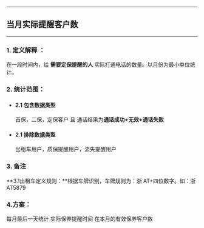 
---

## 当月实际提醒客户数

---

### 1. 定义解释 ：

在一段时间内，给 **需要定保提醒的人** 实际打通电话的数量。以月份为最小单位统计。

### 2. 统计范围：

* #### 2.1 包含数据类型

    首保，二保，定保客户 且 通话结果为**通话成功+无效+通话失败**
* #### 2.1 排除数据类型

    出租车用户，质保提醒用户，流失提醒用户

### 3. 备注

**3.1出租车定义规则：**根据车牌识别，车牌规则为：浙 AT+四位数字。如：浙 AT5879

### 4.方案：
每月最后一天统计 实际保养提醒时间 在本月的有效保养客户数

